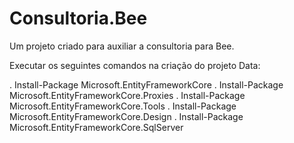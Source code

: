 # Consultoria.Bee
Um projeto criado para auxiliar a consultoria para Bee.

Executar os seguintes comandos na criação do projeto Data:

. Install-Package Microsoft.EntityFrameworkCore
. Install-Package Microsoft.EntityFrameworkCore.Proxies
. Install-Package Microsoft.EntityFrameworkCore.Tools
. Install-Package Microsoft.EntityFrameworkCore.Design
. Install-Package Microsoft.EntityFrameworkCore.SqlServer
